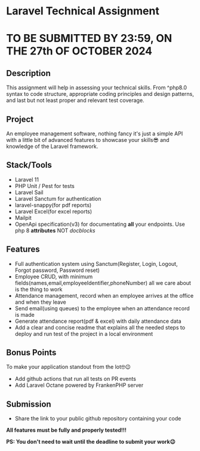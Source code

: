 # Laravel Technical Assignment

# TO BE SUBMITTED BY 23:59, ON THE 27th OF OCTOBER 2024

## Description

This assignment will help in assessing your technical skills. From ^php8.0 syntax to code structure, appropriate coding principles and design patterns, and last but not least proper and relevant test coverage.

## Project

An employee management software, nothing fancy it's just a simple API with a little bit of advanced features to showcase your skills😎 and knowledge of the Laravel framework.

## Stack/Tools

- Laravel 11
- PHP Unit / Pest for tests
- Laravel Sail
- Laravel Sanctum for authentication
- laravel-snappy(for pdf reports)
- Laravel Excel(for excel reports)
- Mailpit
- OpenApi specification(v3) for documentating **all** your endpoints. Use php 8 **attributes** NOT _docblocks_

## Features

- Full authentication system using Sanctum(Register, Login, Logout, Forgot password, Password reset)
- Employee CRUD, with minimum fields(names,email,employeeIdentifier,phoneNumber) all we care about is the thing to work
- Attendance management, record when an employee arrives at the office and when they leave
- Send email(using queues) to the employee when an attendance record is made
- Generate attendance report(pdf & excel) with daily attendance data
- Add a clear and concise readme that explains all the needed steps to deploy and run test of the project in a local environment

## Bonus Points
To make your application standout from the lot🤓😉

- Add github actions that run all tests on PR events
- Add Laravel Octane powered by FrankenPHP server

## Submission
- Share the link to your public github repository containing your code

**All features must be fully and properly tested!!!**

**PS: You don't need to wait until the deadline to submit your work😉**
